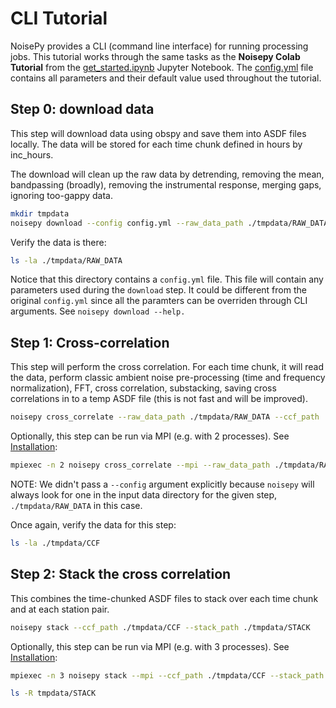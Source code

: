 # CLI Tutorial

NoisePy provides a CLI (command line interface) for running processing jobs. This tutorial works through the same tasks as the **Noisepy Colab Tutorial** from the [get_started.ipynb](./get_started.ipynb) Jupyter Notebook. The [config.yml](./config.yml) file contains all parameters and their default value used throughout the tutorial.

## Step 0: download data

This step will download data using obspy and save them into ASDF files locally. The data will be stored for each time chunk defined in hours by inc_hours.

The download will clean up the raw data by detrending, removing the mean, bandpassing (broadly), removing the instrumental response, merging gaps, ignoring too-gappy data.


```sh
mkdir tmpdata
noisepy download --config config.yml --raw_data_path ./tmpdata/RAW_DATA
```

Verify the data is there:
```sh
ls -la ./tmpdata/RAW_DATA
```

Notice that this directory contains a `config.yml` file. This file will contain any parameters used during the `download` step. It could be different from the original `config.yml` since all the paramters can be overriden through CLI arguments. See `noisepy download --help.`

## Step 1: Cross-correlation

This step will perform the cross correlation. For each time chunk, it will read the data, perform classic ambient noise pre-processing (time and frequency normalization), FFT, cross correlation, substacking, saving cross correlations in to a temp ASDF file (this is not fast and will be improved).

```sh
noisepy cross_correlate --raw_data_path ./tmpdata/RAW_DATA --ccf_path ./tmpdata/CCF
```
Optionally, this step can be run via MPI (e.g. with 2 processes). See [Installation](https://github.com/noisepy/NoisePy/#installation):

```sh
mpiexec -n 2 noisepy cross_correlate --mpi --raw_data_path ./tmpdata/RAW_DATA --ccf_path ./tmpdata/CCF
```
NOTE: We didn't pass a `--config` argument explicitly because `noisepy` will always look for one in the input data directory for the given step, `./tmpdata/RAW_DATA` in this case.

Once again, verify the data for this step:
```sh
ls -la ./tmpdata/CCF
```

## Step 2: Stack the cross correlation

This combines the time-chunked ASDF files to stack over each time chunk and at each station pair.

```sh
noisepy stack --ccf_path ./tmpdata/CCF --stack_path ./tmpdata/STACK
```
Optionally, this step can be run via MPI (e.g. with 3 processes). See [Installation](https://github.com/noisepy/NoisePy/#installation):
```sh
mpiexec -n 3 noisepy stack --mpi --ccf_path ./tmpdata/CCF --stack_path ./tmpdata/STACK
```


```sh
ls -R tmpdata/STACK
```
